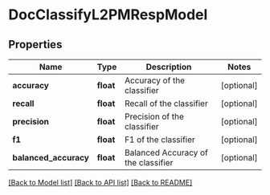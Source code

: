# DocClassifyL2PMRespModel

## Properties
Name | Type | Description | Notes
------------ | ------------- | ------------- | -------------
**accuracy** | **float** | Accuracy of the classifier | [optional] 
**recall** | **float** | Recall of the classifier | [optional] 
**precision** | **float** | Precision of the classifier | [optional] 
**f1** | **float** | F1 of the classifier | [optional] 
**balanced_accuracy** | **float** | Balanced Accuracy of the classifier | [optional] 

[[Back to Model list]](../README.md#documentation-for-models) [[Back to API list]](../README.md#documentation-for-api-endpoints) [[Back to README]](../README.md)


